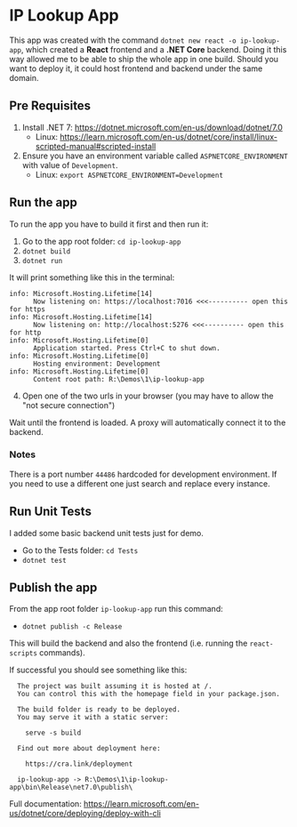 # IP Lookup App

This app was created with the command `dotnet new react -o ip-lookup-app`, which created a **React** frontend and a **.NET Core** backend.
Doing it this way allowed me to be able to ship the whole app in one build. Should you want to deploy it, it could host frontend and backend under the same domain.

## Pre Requisites

1. Install .NET 7: https://dotnet.microsoft.com/en-us/download/dotnet/7.0
   - Linux: https://learn.microsoft.com/en-us/dotnet/core/install/linux-scripted-manual#scripted-install
2. Ensure you have an environment variable called `ASPNETCORE_ENVIRONMENT` with value of `Development`.
   - Linux: `export ASPNETCORE_ENVIRONMENT=Development`

## Run the app

To run the app you have to build it first and then run it:

1. Go to the app root folder: `cd ip-lookup-app`
2. `dotnet build`
3. `dotnet run`

It will print something like this in the terminal:

```
info: Microsoft.Hosting.Lifetime[14]
      Now listening on: https://localhost:7016 <<<---------- open this for https
info: Microsoft.Hosting.Lifetime[14]
      Now listening on: http://localhost:5276 <<<---------- open this for http
info: Microsoft.Hosting.Lifetime[0]
      Application started. Press Ctrl+C to shut down.
info: Microsoft.Hosting.Lifetime[0]
      Hosting environment: Development
info: Microsoft.Hosting.Lifetime[0]
      Content root path: R:\Demos\1\ip-lookup-app
```

4. Open one of the two urls in your browser (you may have to allow the "not secure connection")

Wait until the frontend is loaded. A proxy will automatically connect it to the backend.

### Notes

There is a port number `44486` hardcoded for development environment. If you need to use a different one just search and replace every instance.

## Run Unit Tests

I added some basic backend unit tests just for demo.

- Go to the Tests folder: `cd Tests`
- `dotnet test`

## Publish the app

From the app root folder `ip-lookup-app` run this command:

- `dotnet publish -c Release`

This will build the backend and also the frontend (i.e. running the `react-scripts` commands).

If successful you should see something like this:

```
  The project was built assuming it is hosted at /.
  You can control this with the homepage field in your package.json.

  The build folder is ready to be deployed.
  You may serve it with a static server:

    serve -s build

  Find out more about deployment here:

    https://cra.link/deployment

  ip-lookup-app -> R:\Demos\1\ip-lookup-app\bin\Release\net7.0\publish\
```

Full documentation: https://learn.microsoft.com/en-us/dotnet/core/deploying/deploy-with-cli
